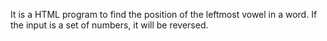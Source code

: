It is a HTML program to find the position of the leftmost vowel in a word.
If the input is a set of numbers, it will be reversed.
